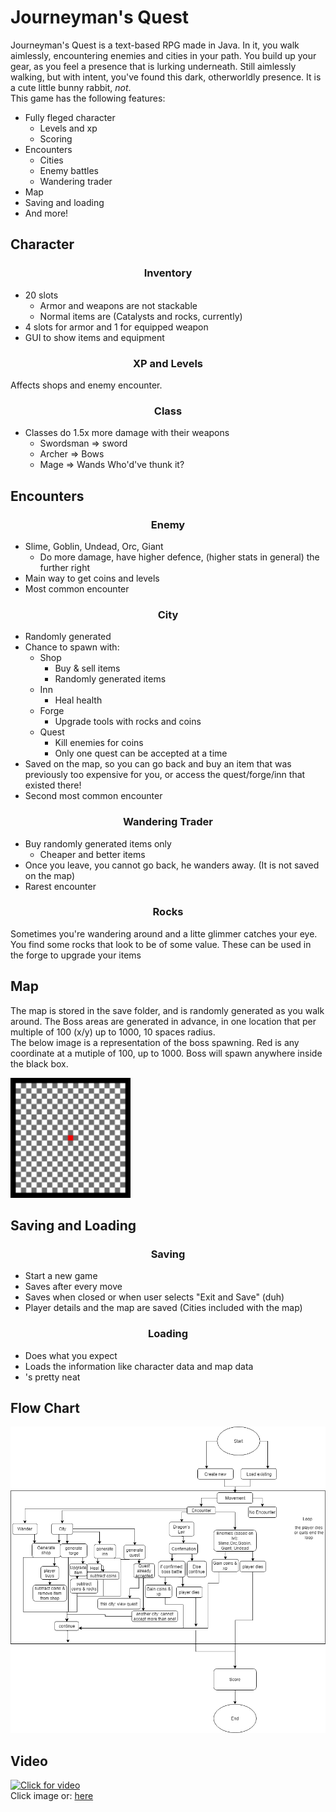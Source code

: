 # Journeyman's Quest
Journeyman's Quest is a text-based RPG made in Java. In it, you walk aimlessly, encountering enemies and cities in your path. You build up your gear, as you feel a presence that is lurking underneath. Still aimlessly walking, but with intent, you've found this dark, otherworldly presence. It is a cute little bunny rabbit, *not*. <br/>
This game has the following features:

* Fully fleged character
  * Levels and xp
  * Scoring
* Encounters
  * Cities
  * Enemy battles
  * Wandering trader
* Map
* Saving and loading
* And more!
## Character
<h3 align = "center"> Inventory </h3>

* 20 slots
  * Armor and weapons are not stackable
  * Normal items are (Catalysts and rocks, currently)
* 4 slots for armor and 1 for equipped weapon
* GUI to show items and equipment
<h3 align = "center"> XP and Levels </h3>

Affects shops and enemy encounter.

<h3 align = "center"> Class </h3>

* Classes do 1.5x more damage with their weapons
  * Swordsman => sword
  * Archer => Bows
  * Mage => Wands
Who'd've thunk it?
 
 ## Encounters
<h3 align = "center"> Enemy </h3>
 
 * Slime, Goblin, Undead, Orc, Giant
   * Do more damage, have higher defence, (higher stats in general) the further right
 * Main way to get coins and levels
 * Most common encounter
 
<h3 align = "center"> City </h3>
 
* Randomly generated
* Chance to spawn with:
  * Shop
    * Buy & sell items
    * Randomly generated items
  * Inn
    * Heal health
  * Forge
    * Upgrade tools with rocks and coins
  * Quest
    * Kill enemies for coins
    * Only one quest can be accepted at a time
* Saved on the map, so you can go back and buy an item that was previously too expensive for you, or access the quest/forge/inn that existed there!
* Second most common encounter
 
<h3 align = "center"> Wandering Trader </h3>
  
* Buy randomly generated items only
  * Cheaper and better items
* Once you leave, you cannot go back, he wanders away. (It is not saved on the map)
* Rarest encounter

<h3 align = "center"> Rocks </h3>
 
Sometimes you're wandering around and a litte glimmer catches your eye. You find some rocks that look to be of some value. These can be used in the forge to upgrade your items
 
## Map

The map is stored in the save folder, and is randomly generated as you walk around. The Boss areas are generated in advance, in one location that per multiple of 100 (x/y) up to 1000, 10 spaces radius.<br/>
The below image is a representation of the boss spawning. Red is any coordinate at a mutiple of 100, up to 1000. Boss will spawn anywhere inside the black box.

<img src="./images/Grid.png" alt="Grid example" width="192" image-rendering="pixelated">

## Saving and Loading

<h3 align = "center"> Saving </h3>

* Start a new game
* Saves after every move
* Saves when closed or when user selects "Exit and Save" (duh)
* Player details and the map are saved (Cities included with the map)

<h3 align = "center"> Loading </h3>

* Does what you expect
* Loads the information like character data and map data
* 's pretty neat

## Flow Chart
 <img src="./images/Final Flow Chart.png" alt="Project Flow Chart" width="800">

## Video
[![Click for video](http://img.youtube.com/vi/fryWuiGTE58/0.jpg)](http://www.youtube.com/watch?v=fryWuiGTE58 "Video Title")
<br/>Click image or: <a href="https://youtu.be/fryWuiGTE58">here</a>
